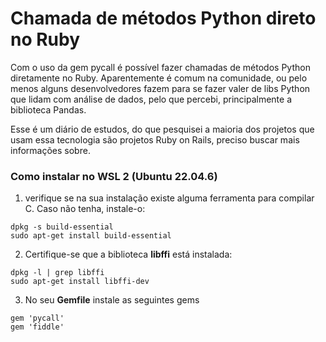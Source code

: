 # Chamada de métodos Python direto no Ruby

Com o uso da gem pycall é possível fazer chamadas de métodos Python diretamente no Ruby. Aparentemente é comum na comunidade, ou pelo menos alguns desenvolvedores fazem para se fazer valer de libs Python que lidam com análise de dados, pelo que percebi, principalmente a biblioteca Pandas. 

Esse é um diário de estudos, do que pesquisei a maioria dos projetos que usam essa tecnologia são projetos Ruby on Rails, preciso buscar mais informações sobre.

### Como instalar no WSL 2 (Ubuntu 22.04.6)

1. verifique se na sua instalação existe alguma ferramenta para compilar C. Caso não tenha, instale-o: 

```
dpkg -s build-essential
sudo apt-get install build-essential
```

2. Certifique-se que a biblioteca <b>libffi</b> está instalada:

```
dpkg -l | grep libffi
sudo apt-get install libffi-dev
```

3. No seu <b>Gemfile</b> instale as seguintes gems 

```
gem 'pycall'
gem 'fiddle'
```
